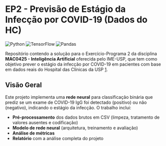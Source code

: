 # EP2 - Previsão de Estágio da Infecção por COVID-19 (Dados do HC)

![Python](https://img.shields.io/badge/Python-3.8%2B-blue)
![TensorFlow](https://img.shields.io/badge/TensorFlow-2.x-orange)
![Pandas](https://img.shields.io/badge/Pandas-1.3+-brightgreen)

Repositório contendo a solução para o Exercício-Programa 2 da disciplina **MAC0425 - Inteligência Artificial** oferecida pelo IME-USP, que tem como objetivo prever o estágio da infecção por COVID-19 em pacientes com base em dados reais do Hospital das Clínicas da USP [1].

## Visão Geral

Este projeto implementa uma **rede neural** para classificação binária que prediz se um exame de COVID-19 IgG foi detectado (positivo) ou não (negativo), indicando o estágio da infecção. O trabalho inclui:

- **Pré-processamento** dos dados brutos em CSV (limpeza, tratamento de valores ausentes e codificação)
- **Modelo de rede neural** (arquitetura, treinamento e avaliação)
- **Análise de métricas**
- **Relatório** com a análise completa do projeto

[1]: https://repositoriodatasharingfapesp.uspdigital.usp.br/
